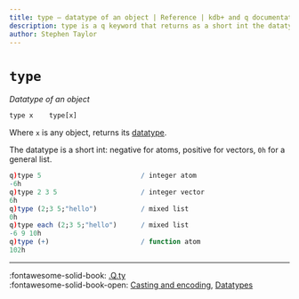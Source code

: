 ```yaml
---
title: type – datatype of an object | Reference | kdb+ and q documentation
description: type is a q keyword that returns as a short int the datatype of an object
author: Stephen Taylor
---
```

# `type`





_Datatype of an object_

```txt
type x    type[x]
```

Where `x` is any object, returns its [datatype](../basics/datatypes.md).

The datatype is a short int: negative for atoms, positive for vectors, `0h` for a general list.

```q
q)type 5                         / integer atom
-6h
q)type 2 3 5                     / integer vector
6h
q)type (2;3 5;"hello")           / mixed list
0h
q)type each (2;3 5;"hello")      / mixed list
-6 9 10h
q)type (+)                       / function atom
102h
```

----

:fontawesome-solid-book:
[.Q.ty](dotq.md#qty-type)
<br>
:fontawesome-solid-book-open:
[Casting and encoding](../basics/casting.md),
[Datatypes](../basics/datatypes.md)


